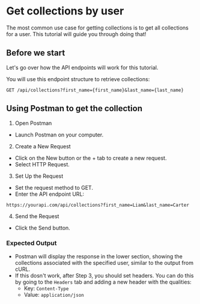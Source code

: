 # Get collections by user

The most common use case for getting collections is to get all collections for a user. This tutorial will guide you through doing that!

## Before we start

Let's go over how the API endpoints will work for this tutorial.  

You will use this endpoint structure to retrieve collections:

``` shell
GET /api/collections?first_name={first_name}&last_name={last_name}
```

## Using Postman to get the collection

1. Open Postman

* Launch Postman on your computer.

2. Create a New Request

* Click on the New button or the + tab to create a new request.
* Select HTTP Request.

3. Set Up the Request

* Set the request method to GET.
* Enter the API endpoint URL:

``` shell
https://yourapi.com/api/collections?first_name=Liam&last_name=Carter
```

4. Send the Request
* Click the Send button.

### Expected Output
* Postman will display the response in the lower section, showing the collections associated with the specified user, similar to the output from cURL.
* If this dosn't work, after Step 3, you should set headers. You can do this by going to the `Headers` tab and adding a new header with the qualities:
  * Key: `Content-Type`
  * Value: `application/json`
